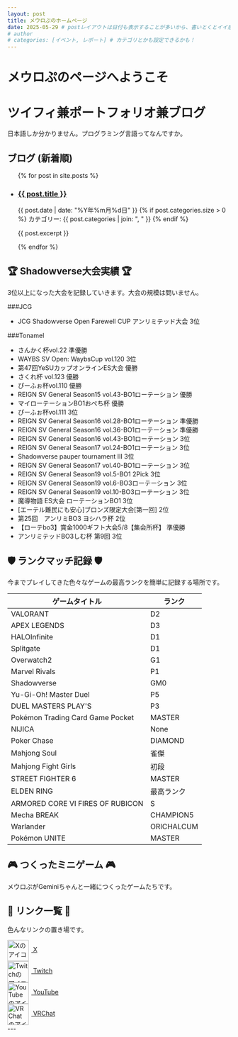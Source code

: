 ```yaml
---
layout: post
title: メウロぷのホームページ
date: 2025-05-29 # postレイアウトは日付も表示することが多いから、書いとくとイイ感じ！
# author
# categories: [イベント, レポート] # カテゴリとかも設定できるかも！
---
```


# メウロぷのページへようこそ
# ツイフィ兼ポートフォリオ兼ブログ

日本語しか分かりません。プログラミング言語ってなんですか。

## ブログ (新着順)

<ul class="post-list"> {% for post in site.posts %}
    <li>
      <h3>
        <a class="post-link" href="{{ post.url | relative_url }}">
          {{ post.title }}
        </a>
      </h3>
      <span class="post-meta">{{ post.date | date: "%Y年%m月%d日" }}</span>
      {% if post.categories.size > 0 %}
        <span class="post-categories">
          カテゴリー: {{ post.categories | join: ", " }}
        </span>
      {% endif %}
      <p>{{ post.excerpt }}</p>
    </li>
  {% endfor %}
</ul>

## 🏆 Shadowverse大会実績 🏆

3位以上になった大会を記録していきます。大会の規模は問いません。

###JCG
* JCG Shadowverse Open Farewell CUP アンリミテッド大会 3位

###Tonamel
* さんかく杯vol.22 準優勝
* WAYBS SV Open: WaybsCup vol.120 3位
* 第47回YeSUカップオンラインES大会 優勝
* さくれ杯 vol.123 優勝
* ぴーふぉ杯vol.110 優勝
* REIGN SV General Season15 vol.43-BO1ローテーション 優勝
* マイローテーションBO1おぺち杯 優勝
* ぴーふぉ杯vol.111 3位
* REIGN SV General Season16 vol.28-BO1ローテーション 準優勝
* REIGN SV General Season16 vol.36-BO1ローテーション 準優勝
* REIGN SV General Season16 vol.43-BO1ローテーション 3位
* REIGN SV General Season17 vol.24-BO1ローテーション 3位
* Shadowverse pauper tournament Ⅲ 3位
* REIGN SV General Season17 vol.40-BO1ローテーション 3位
* REIGN SV General Season19 vol.5-BO1 2Pick 3位
* REIGN SV General Season19 vol.6-BO3ローテーション 3位
* REIGN SV General Season19 vol.10-BO3ローテーション 3位
* 魔導物語 ES大会 ローテーションBO1 3位
* [エーテル難民にも安心]ブロンズ限定大会[第一回] 2位
* 第25回　アンリミBO3 ヨシハラ杯 2位
* 【ローテbo3】賞金1000ギフト大会5/8【集会所杯】 準優勝
* アンリミテッドBO3しむ杯 第9回 3位

## 🛡️ ランクマッチ記録 🛡️

今までプレイしてきた色々なゲームの最高ランクを簡単に記録する場所です。

| ゲームタイトル     |   ランク    |
|----------------|------------|
| VALORANT       | D2 |
| APEX LEGENDS   |  D3     |
| HALOInfinite   |  D1 |
| Splitgate    |  D1 |
| Overwatch2    |  G1 |
| Marvel Rivals    |  P1 |
| Shadowverse    |  GM0 |
| Yu-Gi-Oh! Master Duel    | P5 |
| DUEL MASTERS PLAY'S    | P3 |
| Pokémon Trading Card Game Pocket    | MASTER |
| NIJICA    | None |
| Poker Chase    |  DIAMOND |
| Mahjong Soul    |  雀傑 |
| Mahjong Fight Girls    |  初段 |
| STREET FIGHTER 6    |  MASTER |
| ELDEN RING    | 最高ランク |
| ARMORED CORE VI FIRES OF RUBICON    | S |
| Mecha BREAK    |  CHAMPION5 |
| Warlander    |  ORICHALCUM |
| Pokémon UNITE    | MASTER |

## 🎮 つくったミニゲーム 🎮

メウロぷがGeminiちゃんと一緒につくったゲームたちです。

## 🔗 リンク一覧 🔗

色んなリンクの置き場です。

<div class="social-links-container">
  <a href="https://x.com/MeuropGG" class="social-link" target="_blank" rel="noopener noreferrer" aria-label="X (旧Twitter) のプロフィールへ">
    <img src="https://pbs.twimg.com/profile_images/1652941656650559488/426V_CyM_400x400.jpg" alt="Xのアイコン" style="width:48px; height:48px; vertical-align:middle; margin-right:6px;">
    <span class="social-text">X</span>
  </a>
  <br>

  <a href="https://twitch.tv/meurop" class="social-link" target="_blank" rel="noopener noreferrer" aria-label="Twitch のチャンネルへ">
    <img src="https://static-cdn.jtvnw.net/jtv_user_pictures/f2a96e20-c68d-4ae5-b2f1-06f5d3e48e38-profile_image-300x300.png" alt="Twitchのアイコン" style="width:48px; height:48px; vertical-align:middle; margin-right:6px;">
    <span class="social-text">Twitch</span>
  </a>
  <br>

  <a href="https://youtube.com/@meurop" class="social-link" target="_blank" rel="noopener noreferrer" aria-label="YouTube のチャンネルへ">
    <img src="https://yt3.googleusercontent.com/ytc/AIdro_lRztgQ1DASjKdf4yOb9aHj6JYfRIqI3A133L_mkt_qqg=s160-c-k-c0x00ffffff-no-rj" alt="YouTubeのアイコン" style="width:48px; height:48px; vertical-align:middle; margin-right:6px;">
    <span class="social-text">YouTube</span>
  </a>
  <br>

  <a href="https://vrchat.com/home/user/usr_a24e8f74-6037-4cd3-bae6-e58df9dbdd6c" class="social-link" target="_blank" rel="noopener noreferrer" aria-label="VRChat のプロフィールへ">
    <img src="https://pbs.twimg.com/media/GohEPu_WcAEYoIo?format=jpg&name=4096x4096" alt="VRChatのアイコン" style="width:48px; height:48px; vertical-align:middle; margin-right:6px;">
    <span class="social-text">VRChat</span>
  </a>
  <br>
  </div>
---
